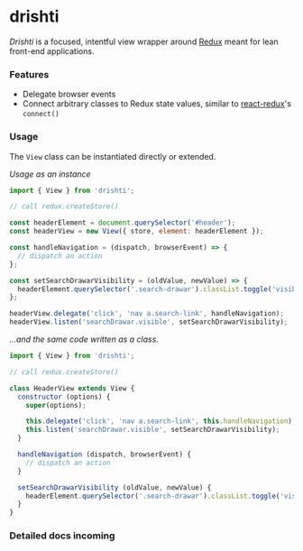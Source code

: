 # drishti

*Drishti* is a focused, intentful view wrapper around [Redux](https://github.com/reactjs/redux) meant for lean front-end applications.

### Features

- Delegate browser events
- Connect arbitrary classes to Redux state values, similar to [react-redux](https://github.com/reactjs/react-redux/)'s `connect()`

### Usage

The `View` class can be instantiated directly or extended.

*Usage as an instance*

```js
import { View } from 'drishti';

// call redux.createStore()

const headerElement = document.querySelector('#header');
const headerView = new View({ store, element: headerElement });

const handleNavigation = (dispatch, browserEvent) => {
  // dispatch an action
};

const setSearchDrawarVisibility = (oldValue, newValue) => {
  headerElement.querySelector('.search-drawar').classList.toggle('visible', newValue);
};

headerView.delegate('click', 'nav a.search-link', handleNavigation);
headerView.listen('searchDrawar.visible', setSearchDrawarVisibility);
```

*...and the same code written as a class.*

```js
import { View } from 'drishti';

// call redux.createStore()

class HeaderView extends View {
  constructor (options) {
    super(options);

    this.delegate('click', 'nav a.search-link', this.handleNavigation);
    this.listen('searchDrawar.visible', setSearchDrawarVisibility);
  }

  handleNavigation (dispatch, browserEvent) {
    // dispatch an action
  }

  setSearchDrawarVisibility (oldValue, newValue) {
    headerElement.querySelector('.search-drawar').classList.toggle('visible', newValue);
  }
}
```

### Detailed docs incoming